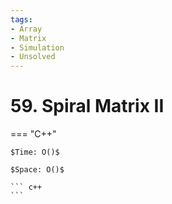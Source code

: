 ```yaml
---
tags:
- Array
- Matrix
- Simulation
- Unsolved
---
```



# 59. Spiral Matrix II

=== "C++"

    $Time: O()$

    $Space: O()$

    ``` c++
    ```